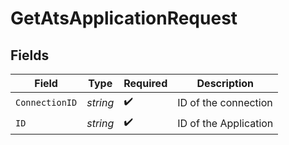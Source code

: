 # GetAtsApplicationRequest


## Fields

| Field                 | Type                  | Required              | Description           |
| --------------------- | --------------------- | --------------------- | --------------------- |
| `ConnectionID`        | *string*              | :heavy_check_mark:    | ID of the connection  |
| `ID`                  | *string*              | :heavy_check_mark:    | ID of the Application |